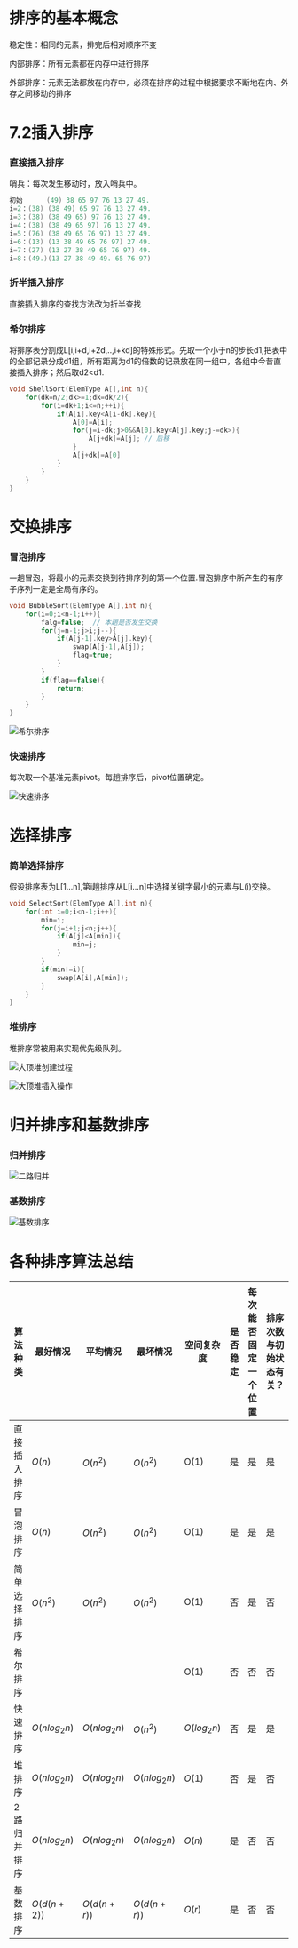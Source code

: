 # 排序的基本概念

稳定性：相同的元素，排完后相对顺序不变

内部排序：所有元素都在内存中进行排序

外部排序：元素无法都放在内存中，必须在排序的过程中根据要求不断地在内、外存之间移动的排序

# 7.2插入排序

### 直接插入排序

哨兵：每次发生移动时，放入哨兵中。

```C
初始      (49) 38 65 97 76 13 27 49.
i=2：(38) (38 49) 65 97 76 13 27 49.
i=3：(38) (38 49 65) 97 76 13 27 49.
i=4：(38) (38 49 65 97) 76 13 27 49.
i=5：(76) (38 49 65 76 97) 13 27 49.
i=6：(13) (13 38 49 65 76 97) 27 49.
i=7：(27) (13 27 38 49 65 76 97) 49.
i=8：(49.)(13 27 38 49 49. 65 76 97)
```

### 折半插入排序

直接插入排序的查找方法改为折半查找

### 希尔排序

将排序表分割成L[i,i+d,i+2d,..,i+kd]的特殊形式。先取一个小于n的步长d1,把表中的全部记录分成d1组，所有距离为d1的倍数的记录放在同一组中，各组中今昔直接插入排序；然后取d2<d1.

```C
void ShellSort(ElemType A[],int n){
    for(dk=n/2;dk>=1;dk=dk/2){
        for(i=dk+1;i<=n;++i){
            if(A[i].key<A[i-dk].key){
                A[0]=A[i];
                for(j=i-dk;j>0&&A[0].key<A[j].key;j-=dk>){
                    A[j+dk]=A[j]; // 后移
                }
                A[j+dk]=A[0]
            }
        }
    }
}
```

# 交换排序

### 冒泡排序

一趟冒泡，将最小的元素交换到待排序列的第一个位置.冒泡排序中所产生的有序子序列一定是全局有序的。

```C
void BubbleSort(ElemType A[],int n){
    for(i=0;i<n-1;i++){
        falg=false;  // 本趟是否发生交换
        for(j=n-1;j>i;j--){
            if(A[j-1].key>A[j].key){
                swap(A[j-1],A[j]);
                flag=true;
            }
        }
        if(flag==false){
            return;
        }
    }
}
```

![希尔排序](../ds_picture/7/希尔排序.png)

### 快速排序

每次取一个基准元素pivot。每趟排序后，pivot位置确定。

![快速排序](../ds_picture/7/快速排序.png)

# 选择排序

### 简单选择排序

假设排序表为L[1...n],第i趟排序从L[i...n]中选择关键字最小的元素与L(i)交换。

```C
void SelectSort(ElemType A[],int n){
    for(int i=0;i<n-1;i++){
        min=i;
        for(j=i+1;j<n;j++){
            if(A[j]<A[min]){
                min=j;
            }
        }
        if(min!=i){
            swap(A[i],A[min]);
        }
    }
}
```

### 堆排序

堆排序常被用来实现优先级队列。

![大顶堆创建过程](../ds_picture/7/大顶堆创建过程.png)

![大顶堆插入操作](../ds_picture/7/大顶堆插入操作.png)

# 归并排序和基数排序

### 归并排序

![二路归并](../ds_picture/7/二路归并.png)

### 基数排序

![基数排序](../ds_picture/7/基数排序.png)

# 各种排序算法总结

|算法种类|最好情况|平均情况|最坏情况|空间复杂度|是否稳定|每次能否固定一个位置|排序次数与初始状态有关？|
|-----|-----|-----|-----|-----|-----|-----|-----|
|直接插入排序|$O(n)$|$O(n^2)$|$O(n^2)$|O(1)|是|是|是|
|冒泡排序|$O(n)$|$O(n^2)$|$O(n^2)$|O(1)|是|是|是|
|简单选择排序|$O(n^2)$|$O(n^2)$|$O(n^2)$|O(1)|否|是|否|
|希尔排序| | | |O(1)|否|否|否|
|快速排序|$O(nlog_2n)$|$O(nlog_2n)$|$O(n^2)$|$O(log_2n)$|否|是|是|
|堆排序|$O(nlog_2n)$|$O(nlog_2n)$|$O(nlog_2n)$|$O(1)$|否|是|否|
|2路归并排序|$O(nlog_2n)$|$O(nlog_2n)$|$O(nlog_2n)$|$O(n)$|是|否|否|
|基数排序|$O(d(n+2))$|$O(d(n+r))$|$O(d(n+r))$|$O(r)$|是|否|否|